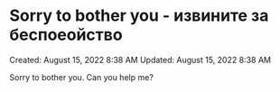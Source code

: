 # Sorry to bother you - извините за беспоеойство

Created: August 15, 2022 8:38 AM
Updated: August 15, 2022 8:38 AM

Sorry to bother you. Can you help me?